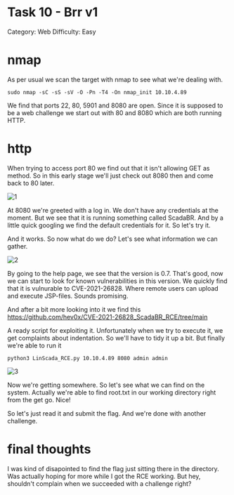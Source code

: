 # Task 10 - Brr v1

Category: Web
Difficulty: Easy

# nmap

As per usual we scan the target with nmap to see what we're dealing with.

```
sudo nmap -sC -sS -sV -O -Pn -T4 -On nmap_init 10.10.4.89
```

We find that ports 22, 80, 5901 and 8080 are open. Since it is supposed to be a web challenge we start out with 80 and 8080 which are both running HTTP.

# http

When trying to access port 80 we find out that it isn't allowing GET as method. So in this early stage we'll just check out 8080 then and come back to 80 later.

![1](https://github.com/user-attachments/assets/988dac71-f36d-4500-a2ac-b517ef168386)


At 8080 we're greeted with a log in. We don't have any credentials at the moment. But we see that it is running something called ScadaBR. And by a little quick googling we find the default credentials for it. So let's try it.

And it works. So now what do we do? Let's see what information we can gather.

![2](https://github.com/user-attachments/assets/5916f486-9ee9-45fe-8400-f104a0110fe0)


By going to the help page, we see that the version is 0.7. That's good, now we can start to look for known vulnerabilities in this version. We quickly find that it is vulnurable to CVE-2021-26828. Where remote users can upload and execute JSP-files. Sounds promising.

And after a bit more looking into it we find this
https://github.com/hev0x/CVE-2021-26828_ScadaBR_RCE/tree/main

A ready script for exploiting it. Unfortunately when we try to execute it, we get complaints about indentation. So we'll have to tidy it up a bit. But finally we're able to run it

```
python3 LinScada_RCE.py 10.10.4.89 8080 admin admin
```

![3](https://github.com/user-attachments/assets/b2d683c0-17eb-4941-9dd4-dfd86c112ee9)


Now we're getting somewhere. So let's see what we can find on the system. Actually we're able to find root.txt in our working directory right from the get go. Nice!

So let's just read it and submit the flag. And we're done with another challenge.

# final thoughts

I was kind of disapointed to find the flag just sitting there in the directory. Was actually hoping for more while I got the RCE working. But hey, shouldn't complain when we succeeded with a challenge right?
